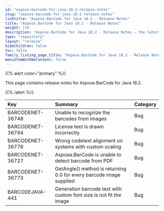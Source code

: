 ```yaml
---
id: "aspose-barcode-for-java-18-2-release-notes"
slug: "aspose-barcode-for-java-18-2-release-notes"
linktitle: "Aspose.BarCode for Java 18.2 - Release Notes"
title: "Aspose.BarCode for Java 18.2 - Release Notes"
weight: 110
description: "Aspose.BarCode for Java 18.2 - Release Notes – the latest updates and fixes."
type: "repository"
layout: "release"
hideChildren: false
toc: false
family_listing_page_title: "Aspose.BarCode for Java 18.2 - Release Notes"
menuItemWithNoContent: false
---
```


{{% alert color="primary" %}} 

This page contains release notes for Aspose.BarCode for Java 18.2.

{{% /alert %}} 

|**Key**|**Summary**|**Category**|
| :- | :- | :- |
|BARCODENET-36748|Unable to recognize the barcodes from images|Bug|
|BARCODENET-36784|License text is drawn incorrectly|Bug|
|BARCODENET-36776|Wrong codetext alignment on systems with custom scaling|Bug|
|BARCODENET-36727|Aspose.BarCode is unable to detect barcode from PDF|Bug|
|BARCODENET-36773|GetAngle() method is returning 0.0 for every barcode image supplied|Bug|
|BARCODEJAVA-441|Generation barcode text with custom font size is not fit the image|Bug|

